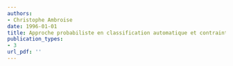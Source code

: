 ```yaml
---
authors: 
- Christophe Ambroise
date: 1996-01-01
title: Approche probabiliste en classification automatique et contraintes de voisinage
publication_types:
- 3
url_pdf: ''
---
```

